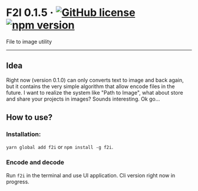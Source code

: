 # F2I 0.1.5 &middot; [![GitHub license](https://img.shields.io/badge/license-Apache_2.0-green.svg)](https://github.com/DiegoLing33/f2i/blob/master/LICENSE) [![npm version](https://img.shields.io/npm/v/f2i.svg?style=flat)](https://www.npmjs.com/package/efi)

File to image utility

---
## Idea
Right now (version 0.1.0) can only converts text to image and back again, but it contains the very simple algorithm
that allow encode files in the future. I want to realize the system like "Path to Image", what about store and share your 
projects in images? Sounds interesting. Ok go...

## How to use?
### Installation: 
`yarn global add f2i` or `npm install -g f2i`.

### Encode and decode
Run `f2i` in the terminal and use UI application. Cli version right now in progress.